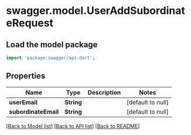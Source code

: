 # swagger.model.UserAddSubordinateRequest

## Load the model package
```dart
import 'package:swagger/api.dart';
```

## Properties
Name | Type | Description | Notes
------------ | ------------- | ------------- | -------------
**userEmail** | **String** |  | [default to null]
**subordinateEmail** | **String** |  | [default to null]

[[Back to Model list]](../README.md#documentation-for-models) [[Back to API list]](../README.md#documentation-for-api-endpoints) [[Back to README]](../README.md)



